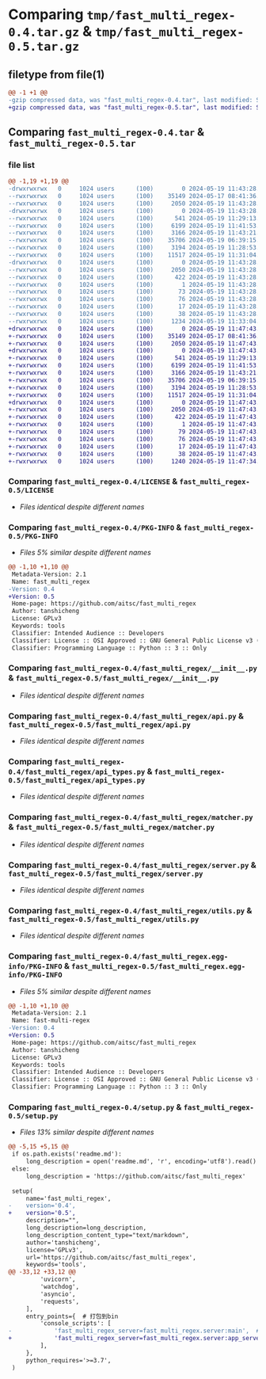 # Comparing `tmp/fast_multi_regex-0.4.tar.gz` & `tmp/fast_multi_regex-0.5.tar.gz`

## filetype from file(1)

```diff
@@ -1 +1 @@
-gzip compressed data, was "fast_multi_regex-0.4.tar", last modified: Sun May 19 11:43:28 2024, max compression
+gzip compressed data, was "fast_multi_regex-0.5.tar", last modified: Sun May 19 11:47:43 2024, max compression
```

## Comparing `fast_multi_regex-0.4.tar` & `fast_multi_regex-0.5.tar`

### file list

```diff
@@ -1,19 +1,19 @@
-drwxrwxrwx   0     1024 users      (100)        0 2024-05-19 11:43:28.899294 fast_multi_regex-0.4/
--rwxrwxrwx   0     1024 users      (100)    35149 2024-05-17 08:41:36.000000 fast_multi_regex-0.4/LICENSE
--rwxrwxrwx   0     1024 users      (100)     2050 2024-05-19 11:43:28.898294 fast_multi_regex-0.4/PKG-INFO
-drwxrwxrwx   0     1024 users      (100)        0 2024-05-19 11:43:28.882294 fast_multi_regex-0.4/fast_multi_regex/
--rwxrwxrwx   0     1024 users      (100)      541 2024-05-19 11:29:13.000000 fast_multi_regex-0.4/fast_multi_regex/__init__.py
--rwxrwxrwx   0     1024 users      (100)     6199 2024-05-19 11:41:53.000000 fast_multi_regex-0.4/fast_multi_regex/api.py
--rwxrwxrwx   0     1024 users      (100)     3166 2024-05-19 11:43:21.000000 fast_multi_regex-0.4/fast_multi_regex/api_types.py
--rwxrwxrwx   0     1024 users      (100)    35706 2024-05-19 06:39:15.000000 fast_multi_regex-0.4/fast_multi_regex/matcher.py
--rwxrwxrwx   0     1024 users      (100)     3194 2024-05-19 11:28:53.000000 fast_multi_regex-0.4/fast_multi_regex/server.py
--rwxrwxrwx   0     1024 users      (100)    11517 2024-05-19 11:31:04.000000 fast_multi_regex-0.4/fast_multi_regex/utils.py
-drwxrwxrwx   0     1024 users      (100)        0 2024-05-19 11:43:28.896294 fast_multi_regex-0.4/fast_multi_regex.egg-info/
--rwxrwxrwx   0     1024 users      (100)     2050 2024-05-19 11:43:28.000000 fast_multi_regex-0.4/fast_multi_regex.egg-info/PKG-INFO
--rwxrwxrwx   0     1024 users      (100)      422 2024-05-19 11:43:28.000000 fast_multi_regex-0.4/fast_multi_regex.egg-info/SOURCES.txt
--rwxrwxrwx   0     1024 users      (100)        1 2024-05-19 11:43:28.000000 fast_multi_regex-0.4/fast_multi_regex.egg-info/dependency_links.txt
--rwxrwxrwx   0     1024 users      (100)       73 2024-05-19 11:43:28.000000 fast_multi_regex-0.4/fast_multi_regex.egg-info/entry_points.txt
--rwxrwxrwx   0     1024 users      (100)       76 2024-05-19 11:43:28.000000 fast_multi_regex-0.4/fast_multi_regex.egg-info/requires.txt
--rwxrwxrwx   0     1024 users      (100)       17 2024-05-19 11:43:28.000000 fast_multi_regex-0.4/fast_multi_regex.egg-info/top_level.txt
--rwxrwxrwx   0     1024 users      (100)       38 2024-05-19 11:43:28.899294 fast_multi_regex-0.4/setup.cfg
--rwxrwxrwx   0     1024 users      (100)     1234 2024-05-19 11:33:04.000000 fast_multi_regex-0.4/setup.py
+drwxrwxrwx   0     1024 users      (100)        0 2024-05-19 11:47:43.637238 fast_multi_regex-0.5/
+-rwxrwxrwx   0     1024 users      (100)    35149 2024-05-17 08:41:36.000000 fast_multi_regex-0.5/LICENSE
+-rwxrwxrwx   0     1024 users      (100)     2050 2024-05-19 11:47:43.636238 fast_multi_regex-0.5/PKG-INFO
+drwxrwxrwx   0     1024 users      (100)        0 2024-05-19 11:47:43.619238 fast_multi_regex-0.5/fast_multi_regex/
+-rwxrwxrwx   0     1024 users      (100)      541 2024-05-19 11:29:13.000000 fast_multi_regex-0.5/fast_multi_regex/__init__.py
+-rwxrwxrwx   0     1024 users      (100)     6199 2024-05-19 11:41:53.000000 fast_multi_regex-0.5/fast_multi_regex/api.py
+-rwxrwxrwx   0     1024 users      (100)     3166 2024-05-19 11:43:21.000000 fast_multi_regex-0.5/fast_multi_regex/api_types.py
+-rwxrwxrwx   0     1024 users      (100)    35706 2024-05-19 06:39:15.000000 fast_multi_regex-0.5/fast_multi_regex/matcher.py
+-rwxrwxrwx   0     1024 users      (100)     3194 2024-05-19 11:28:53.000000 fast_multi_regex-0.5/fast_multi_regex/server.py
+-rwxrwxrwx   0     1024 users      (100)    11517 2024-05-19 11:31:04.000000 fast_multi_regex-0.5/fast_multi_regex/utils.py
+drwxrwxrwx   0     1024 users      (100)        0 2024-05-19 11:47:43.633238 fast_multi_regex-0.5/fast_multi_regex.egg-info/
+-rwxrwxrwx   0     1024 users      (100)     2050 2024-05-19 11:47:43.000000 fast_multi_regex-0.5/fast_multi_regex.egg-info/PKG-INFO
+-rwxrwxrwx   0     1024 users      (100)      422 2024-05-19 11:47:43.000000 fast_multi_regex-0.5/fast_multi_regex.egg-info/SOURCES.txt
+-rwxrwxrwx   0     1024 users      (100)        1 2024-05-19 11:47:43.000000 fast_multi_regex-0.5/fast_multi_regex.egg-info/dependency_links.txt
+-rwxrwxrwx   0     1024 users      (100)       79 2024-05-19 11:47:43.000000 fast_multi_regex-0.5/fast_multi_regex.egg-info/entry_points.txt
+-rwxrwxrwx   0     1024 users      (100)       76 2024-05-19 11:47:43.000000 fast_multi_regex-0.5/fast_multi_regex.egg-info/requires.txt
+-rwxrwxrwx   0     1024 users      (100)       17 2024-05-19 11:47:43.000000 fast_multi_regex-0.5/fast_multi_regex.egg-info/top_level.txt
+-rwxrwxrwx   0     1024 users      (100)       38 2024-05-19 11:47:43.637238 fast_multi_regex-0.5/setup.cfg
+-rwxrwxrwx   0     1024 users      (100)     1240 2024-05-19 11:47:34.000000 fast_multi_regex-0.5/setup.py
```

### Comparing `fast_multi_regex-0.4/LICENSE` & `fast_multi_regex-0.5/LICENSE`

 * *Files identical despite different names*

### Comparing `fast_multi_regex-0.4/PKG-INFO` & `fast_multi_regex-0.5/PKG-INFO`

 * *Files 5% similar despite different names*

```diff
@@ -1,10 +1,10 @@
 Metadata-Version: 2.1
 Name: fast_multi_regex
-Version: 0.4
+Version: 0.5
 Home-page: https://github.com/aitsc/fast_multi_regex
 Author: tanshicheng
 License: GPLv3
 Keywords: tools
 Classifier: Intended Audience :: Developers
 Classifier: License :: OSI Approved :: GNU General Public License v3 (GPLv3)
 Classifier: Programming Language :: Python :: 3 :: Only
```

### Comparing `fast_multi_regex-0.4/fast_multi_regex/__init__.py` & `fast_multi_regex-0.5/fast_multi_regex/__init__.py`

 * *Files identical despite different names*

### Comparing `fast_multi_regex-0.4/fast_multi_regex/api.py` & `fast_multi_regex-0.5/fast_multi_regex/api.py`

 * *Files identical despite different names*

### Comparing `fast_multi_regex-0.4/fast_multi_regex/api_types.py` & `fast_multi_regex-0.5/fast_multi_regex/api_types.py`

 * *Files identical despite different names*

### Comparing `fast_multi_regex-0.4/fast_multi_regex/matcher.py` & `fast_multi_regex-0.5/fast_multi_regex/matcher.py`

 * *Files identical despite different names*

### Comparing `fast_multi_regex-0.4/fast_multi_regex/server.py` & `fast_multi_regex-0.5/fast_multi_regex/server.py`

 * *Files identical despite different names*

### Comparing `fast_multi_regex-0.4/fast_multi_regex/utils.py` & `fast_multi_regex-0.5/fast_multi_regex/utils.py`

 * *Files identical despite different names*

### Comparing `fast_multi_regex-0.4/fast_multi_regex.egg-info/PKG-INFO` & `fast_multi_regex-0.5/fast_multi_regex.egg-info/PKG-INFO`

 * *Files 5% similar despite different names*

```diff
@@ -1,10 +1,10 @@
 Metadata-Version: 2.1
 Name: fast-multi-regex
-Version: 0.4
+Version: 0.5
 Home-page: https://github.com/aitsc/fast_multi_regex
 Author: tanshicheng
 License: GPLv3
 Keywords: tools
 Classifier: Intended Audience :: Developers
 Classifier: License :: OSI Approved :: GNU General Public License v3 (GPLv3)
 Classifier: Programming Language :: Python :: 3 :: Only
```

### Comparing `fast_multi_regex-0.4/setup.py` & `fast_multi_regex-0.5/setup.py`

 * *Files 13% similar despite different names*

```diff
@@ -5,15 +5,15 @@
 if os.path.exists('readme.md'):
     long_description = open('readme.md', 'r', encoding='utf8').read()
 else:
     long_description = 'https://github.com/aitsc/fast_multi_regex'
 
 setup(
     name='fast_multi_regex',
-    version='0.4',
+    version='0.5',
     description="",
     long_description=long_description,
     long_description_content_type="text/markdown",
     author='tanshicheng',
     license='GPLv3',
     url='https://github.com/aitsc/fast_multi_regex',
     keywords='tools',
@@ -33,12 +33,12 @@
         'uvicorn',
         'watchdog',
         'asyncio',
         'requests',
     ],
     entry_points={  # 打包到bin
         'console_scripts': [
-            'fast_multi_regex_server=fast_multi_regex.server:main',  # 包不能有-符号
+            'fast_multi_regex_server=fast_multi_regex.server:app_server',  # 包不能有-符号
         ],
     },
     python_requires='>=3.7',
 )
```

